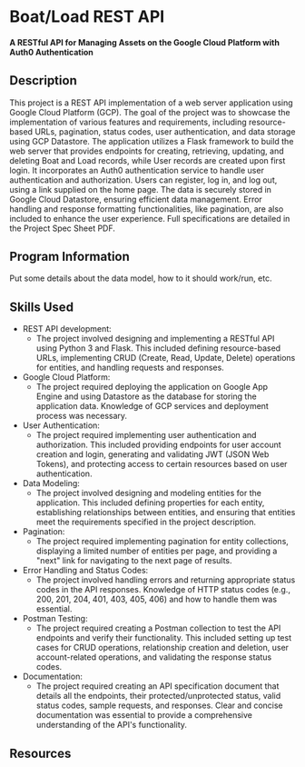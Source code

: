 # Boat/Load REST API
#### A RESTful API for Managing Assets on the Google Cloud Platform with Auth0 Authentication

## Description
This project is a REST API implementation of a web server application using Google Cloud Platform (GCP). The goal of the project was to showcase the implementation of various features and requirements, including resource-based URLs, pagination, status codes, user authentication, and data storage using GCP Datastore. The application utilizes a Flask framework to build the web server that provides endpoints for creating, retrieving, updating, and deleting Boat and Load records, while User records are created upon first login. It incorporates an Auth0 authentication service to handle user authentication and authorization. Users can register, log in, and log out, using a link supplied on the home page. The data is securely stored in Google Cloud Datastore, ensuring efficient data management. Error handling and response formatting functionalities, like pagination, are also included to enhance the user experience. Full specifications are detailed in the Project Spec Sheet PDF.

## Program Information
Put some details about the data model, how to it should work/run, etc.

## Skills Used
- REST API development:
  - The project involved designing and implementing a RESTful API using Python 3 and Flask. This included defining resource-based URLs, implementing CRUD (Create, Read, Update, Delete) operations for entities, and handling requests and responses.
- Google Cloud Platform:
  - The project required deploying the application on Google App Engine and using Datastore as the database for storing the application data. Knowledge of GCP services and deployment process was necessary.
- User Authentication:
  - The project required implementing user authentication and authorization. This included providing endpoints for user account creation and login, generating and validating JWT (JSON Web Tokens), and protecting access to certain resources based on user authentication.
- Data Modeling:
  - The project involved designing and modeling entities for the application. This included defining properties for each entity, establishing relationships between entities, and ensuring that entities meet the requirements specified in the project description.
- Pagination:
  - The project required implementing pagination for entity collections, displaying a limited number of entities per page, and providing a "next" link for navigating to the next page of results.
- Error Handling and Status Codes:
  - The project involved handling errors and returning appropriate status codes in the API responses. Knowledge of HTTP status codes (e.g., 200, 201, 204, 401, 403, 405, 406) and how to handle them was essential.
- Postman Testing:
  - The project required creating a Postman collection to test the API endpoints and verify their functionality. This included setting up test cases for CRUD operations, relationship creation and deletion, user account-related operations, and validating the response status codes.
- Documentation:
  - The project required creating an API specification document that details all the endpoints, their protected/unprotected status, valid status codes, sample requests, and responses. Clear and concise documentation was essential to provide a comprehensive understanding of the API's functionality.

## Resources
